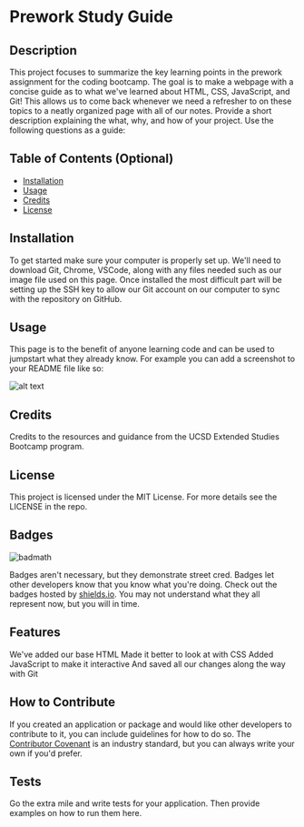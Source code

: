 # Prework Study Guide

## Description

This project focuses to summarize the key learning points in the prework assignment for the coding bootcamp.
The goal is to make a webpage with a concise guide as to what we've learned about HTML, CSS, JavaScript, and Git!
This allows us to come back whenever we need a refresher to on these topics to a neatly organized page with all of our notes.
Provide a short description explaining the what, why, and how of your project. Use the following questions as a guide:


## Table of Contents (Optional)

- [Installation](#installation)
- [Usage](#usage)
- [Credits](#credits)
- [License](#license)

## Installation

To get started make sure your computer is properly set up. We'll need to download Git, Chrome, VSCode, along with any files needed such as our image file used on this page. Once installed the most difficult part will be setting up the SSH key to allow our Git account on our computer to sync with the repository on GitHub.

## Usage

This page is to the benefit of anyone learning code and can be used to jumpstart what they already know. For example you can add a screenshot to your README file like so:

![alt text](assets/images/screenshot.png)

## Credits

Credits to the resources and guidance from the UCSD Extended Studies Bootcamp program.

## License

This project is licensed under the MIT License. For more details see the LICENSE in the repo.

## Badges

![badmath](https://img.shields.io/github/languages/top/nielsenjared/badmath)

Badges aren't necessary, but they demonstrate street cred. Badges let other developers know that you know what you're doing. Check out the badges hosted by [shields.io](https://shields.io/). You may not understand what they all represent now, but you will in time.

## Features

We've added our base HTML
Made it better to look at with CSS
Added JavaScript to make it interactive
And saved all our changes along the way with Git

## How to Contribute

If you created an application or package and would like other developers to contribute to it, you can include guidelines for how to do so. The [Contributor Covenant](https://www.contributor-covenant.org/) is an industry standard, but you can always write your own if you'd prefer.

## Tests

Go the extra mile and write tests for your application. Then provide examples on how to run them here.